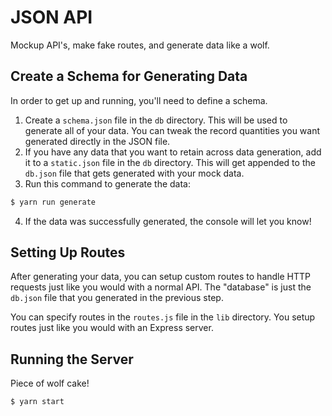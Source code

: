 # JSON API

Mockup API's, make fake routes, and generate data like a wolf.

## Create a Schema for Generating Data

In order to get up and running, you'll need to define a schema. 

1. Create a `schema.json` file in the `db` directory. This will be used to generate all of your data.
  You can tweak the record quantities you want generated directly in the JSON file.
2. If you have any data that you want to retain across data generation, add it to a `static.json`
  file in the `db` directory.  This will get appended to the `db.json` file that gets generated
  with your mock data.
3. Run this command to generate the data:
```bash
$ yarn run generate
```
4. If the data was successfully generated, the console will let you know!

## Setting Up Routes

After generating your data, you can setup custom routes to handle HTTP requests just like you would 
with a normal API.  The "database" is just the `db.json` file that you generated in the previous
step.

You can specify routes in the `routes.js` file in the `lib` directory.  You setup routes just like
you would with an Express server.

## Running the Server

Piece of wolf cake!
```bash
$ yarn start
```
